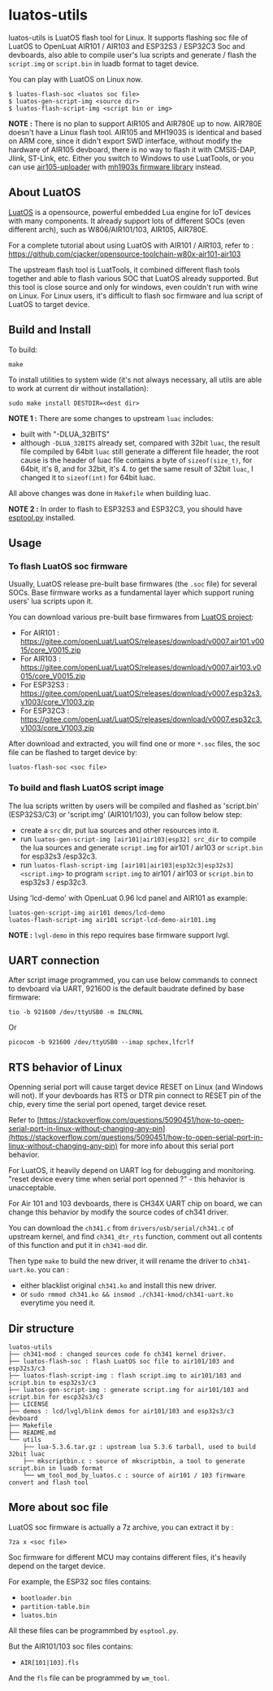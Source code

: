 # luatos-utils

luatos-utils is LuatOS flash tool for Linux. It supports flashing soc file of LuatOS to OpenLuat AIR101 / AIR103 and ESP32S3 / ESP32C3 Soc and devboards, also able to compile user's lua scripts and generate / flash the `script.img` or `script.bin` in luadb format to taget device.

You can play with LuatOS on Linux now.

```
$ luatos-flash-soc <luatos soc file>
$ luatos-gen-script-img <source dir>
$ luatos-flash-script-img <script bin or img>
```

**NOTE :** There is no plan to support AIR105 and AIR780E up to now. AIR780E doesn't have a Linux flash tool. AIR105 and MH1903S is identical and based on ARM core, since it didn't export SWD interface, without modify the hardware of AIR105 devboard, there is no way to flash it with CMSIS-DAP, Jlink, ST-Link, etc. Either you switch to Windows to use LuatTools, or you can use [air105-uploader](https://github.com/racerxdl/air105-uploader) with [mh1903s firmware library](https://github.com/cjacker/mh1903_firmware_library_gcc_makefile) instead.

## About LuatOS

[LuatOS](https://github.com/openLuat/LuatOS) is a opensource, powerful embedded Lua engine for IoT devices with many components. It already support lots of different SOCs (even different arch), such as W806/AIR101/103, AIR105, AIR780E. 

For a complete tutorial about using LuatOS with AIR101 / AIR103, refer to : https://github.com/cjacker/opensource-toolchain-w80x-air101-air103

The upstream flash tool is LuatTools, it combined different flash tools together and able to flash various SOC that LuatOS already supported. But this tool is close source and only for windows, even couldn't run with wine on Linux. For Linux users, it's difficult to flash soc firmware and lua script of LuatOS to target device.

## Build and Install

To build:
```
make
```

To install utilities to system wide (it's not always necessary, all utils are able to work at current dir without installation):
```
sudo make install DESTDIR=<dest dir>
```

**NOTE 1 :** There are some changes to upstream `luac` includes:
- built with "-DLUA_32BITS"
- although `-DLUA_32BITS` already set, compared with 32bit `luac`, the result file compiled by 64bit `luac` still generate a different file header, the root cause is the header of luac file contains a byte of `sizeof(size_t)`, for 64bit, it's 8, and for 32bit, it's 4. to get the same result of 32bit `luac`, I changed it to `sizeof(int)` for 64bit luac.

All above changes was done in `Makefile` when building luac.

**NOTE 2 :** In order to flash to ESP32S3 and ESP32C3, you should have [esptool.py](https://github.com/espressif/esptool) installed.

## Usage

### To flash LuatOS soc firmware

Usually, LuatOS release pre-built base firmwares (the `.soc` file) for several SOCs.
Base firmware works as a fundamental layer which support runing users' lua scripts upon it.

You can download various pre-built base firmwares from [LuatOS project](https://gitee.com/openLuat/LuatOS/releases): 

- For AIR101 : https://gitee.com/openLuat/LuatOS/releases/download/v0007.air101.v0015/core_V0015.zip
- For AIR103 : https://gitee.com/openLuat/LuatOS/releases/download/v0007.air103.v0015/core_V0015.zip
- For ESP32S3 : https://gitee.com/openLuat/LuatOS/releases/download/v0007.esp32s3.v1003/core_V1003.zip
- For ESP32C3 : https://gitee.com/openLuat/LuatOS/releases/download/v0007.esp32c3.v1003/core_V1003.zip

After download and extracted, you will find one or more `*.soc` files, the soc file can be flashed to target device by:

```
luatos-flash-soc <soc file>
```

### To build and flash LuatOS script image

The lua scripts written by users will be compiled and flashed as 'script.bin' (ESP32S3/C3) or 'script.img' (AIR101/103), you can follow below step:
- create a `src` dir, put lua sources and other resources into it.
- run `luatos-gen-script-img [air101|air103|esp32] src_dir` to compile the lua sources and generate `script.img` for air101 / air103 or `script.bin` for esp32s3 /esp32c3.
- run `luatos-flash-script-img [air101|air103|esp32c3|esp32s3] <script.img>` to program `script.img` to air101 / air103 or `script.bin` to esp32s3 / esp32c3.

Using 'lcd-demo' with OpenLuat 0.96 lcd panel and AIR101 as example:
```
luatos-gen-script-img air101 demos/lcd-demo
luatos-flash-script-img air101 script-lcd-demo-air101.img
```
**NOTE :** `lvgl-demo` in this repo requires base firmware support lvgl.


## UART connection

After script image programmed, you can use below commands to connect to devboard via UART, 921600 is the default baudrate defined by base firmware:

```
tio -b 921600 /dev/ttyUSB0 -m INLCRNL
```
Or

```
picocom -b 921600 /dev/ttyUSB0 --imap spchex,lfcrlf
```

## RTS behavior of Linux

Openning serial port will cause target device RESET on Linux (and Windows will not). If your devboards has RTS or DTR pin connect to RESET pin of the chip, every time the serial port opened, target device reset.

Refer to [https://stackoverflow.com/questions/5090451/how-to-open-serial-port-in-linux-without-changing-any-pin](https://stackoverflow.com/questions/5090451/how-to-open-serial-port-in-linux-without-changing-any-pin) for more info about this serial port behavior.

For LuatOS, it heavily depend on UART log for debugging and monitoring. "reset device every time when serial port openned ?" - this hehavior is unacceptable.

For Air 101 and 103 devboards, there is CH34X UART chip on board, we can change this behavior by modify the source codes of ch341 driver.

You can download the `ch341.c` from `drivers/usb/serial/ch341.c` of upstream kernel, and find `ch341_dtr_rts` function, comment out all contents of this function and put it in `ch341-mod` dir.

Then type `make` to build the new driver, it will rename the driver to `ch341-uart.ko`. you can :
- either blacklist original `ch341.ko` and install this new driver.
- or `sudo rmmod ch341.ko && insmod ./ch341-kmod/ch341-uart.ko` everytime you need it.
 
## Dir structure
```
luatos-utils
├── ch341-mod : changed sources code fo ch341 kernel driver.
├── luatos-flash-soc : flash LuatOS soc file to air101/103 and esp32s3/c3
├── luatos-flash-script-img : flash script.img to air101/103 and script.bin to esp32s3/c3
├── luatos-gen-script-img : generate script.img for air101/103 and script.bin for escp32s3/c3
├── LICENSE
├── demos : lcd/lvgl/blink demos for air101/103 and esp32s3/c3 devboard
├── Makefile
├── README.md
└── utils
    ├── lua-5.3.6.tar.gz : upstream lua 5.3.6 tarball, used to build 32bit luac
    ├── mkscriptbin.c : source of mkscriptbin, a tool to generate script.bin in luadb format
    └── wm_tool_mod_by_luatos.c : source of air101 / 103 firmware convert and flash tool
```

## More about soc file

LuatOS soc firmware is actually a 7z archive, you can extract it by :
```
7za x <soc file>
```

Soc firmware for different MCU may contains different files, it's heavily depend on the target device.

For example, the ESP32 soc files contains:
- `bootloader.bin`
- `partition-table.bin`
- `luatos.bin`

All these files can be programmbed by `esptool.py`.

But the AIR101/103 soc files contains:
- `AIR[101|103].fls`

And the `fls` file can be programmed by `wm_tool`.
